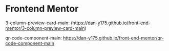 # Frontend Mentor 

3-column-preview-card-main: (https://dan-y175.github.io/front-end-mentor/3-column-preview-card-main)

qr-code-component-main: https://dan-y175.github.io/front-end-mentor/qr-code-component-main